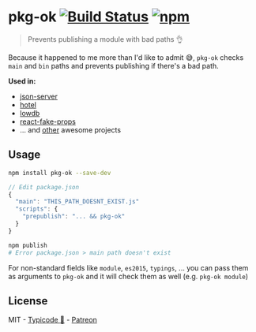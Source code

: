 # pkg-ok [![Build Status](https://travis-ci.org/typicode/pkg-ok.svg?branch=master)](https://travis-ci.org/typicode/pkg-ok) [![npm](https://img.shields.io/npm/v/pkg-ok.svg)](https://www.npmjs.com/package/pkg-ok)

> Prevents publishing a module with bad paths 👌

Because it happened to me more than I'd like to admit 😅, `pkg-ok` checks `main` and `bin` paths and prevents publishing if there's a bad path.

__Used in:__

* [json-server](https://github.com/typicode/json-server)
* [hotel](https://github.com/typicode/hotel)
* [lowdb](https://github.com/typicode/lowdb)
* [react-fake-props](https://github.com/typicode/react-fake-props)
* ... and [other](https://libraries.io/npm/pkg-ok/dependent-repositories) awesome projects

## Usage

```sh
npm install pkg-ok --save-dev
```

```js
// Edit package.json
{
  "main": "THIS_PATH_DOESNT_EXIST.js"
  "scripts": {
    "prepublish": "... && pkg-ok"
  }
}
```

```sh
npm publish
# Error package.json > main path doesn't exist
```

For non-standard fields like `module`, `es2015`, `typings`, ... you can pass them as arguments to `pkg-ok` and it will check them as well (e.g. `pkg-ok module`)

## License

MIT - [Typicode :cactus:](https://github.com/typicode) - [Patreon](https://patreon.com/typicode)
